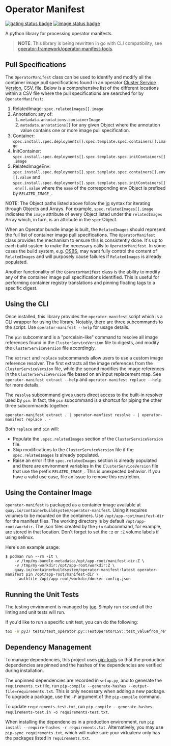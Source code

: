 # Operator Manifest

[![gating status badge]][gating status link]
[![image status badge]][image status link]


A python library for processing operator manifests.

> **NOTE**: This library is being rewritten in go with CLI compatibility, see
> [operator-framework/operator-manifest-tools](https://github.com/operator-framework/operator-manifest-tools).

## Pull Specifications

The `OperatorManifest` class can be used to identify and modify all the container image pull
specifications found in an operator
[Cluster Service Version](https://operator-framework.github.io/olm-book/docs/glossary.html#clusterserviceversion),
CSV, file. Below is a comprehensive list of the different locations within a CSV file where the
pull specifications are searched for by `OperatorManifest`:

1. RelatedImage: `spec.relatedImages[].image`
2. Annotation: any of:
   1. `metadata.annotations.containerImage`
   2. `metadata.annotations[]` for any given Object where the annotation value contains one
      or more image pull specification.
3. Container: `spec.install.spec.deployments[].spec.template.spec.containers[].image`
4. InitContainer: `spec.install.spec.deployments[].spec.template.spec.initContainers[].image`
5. RelatedImageEnv: `spec.install.spec.deployments[].spec.template.spec.containers[].env[].value`
   and `spec.install.spec.deployments[].spec.template.spec.initContainers[].env[].value` where the
   `name` of the corresponding env Object is prefixed by `RELATED_IMAGE_`.


NOTE: The Object paths listed above follow the [jq](https://stedolan.github.io/jq/manual/) syntax
for iterating through Objects and Arrays. For example, `spec.relatedImages[].image` indicates the
`image` attribute of every Object listed under the `relatedImages` Array which, in turn, is an
attribute in the `spec` Object.

When an Operator bundle image is built, the `RelatedImages` should represent the full list of
container image pull specifications. The `OperatorManifest` class provides the mechanism to
ensure this is consistently done. It's up to each build system to make the necessary calls to
`OperatorManifest`. In some cases the build system, e.g.
[OSBS](https://osbs.readthedocs.io/en/latest/), may want fully control the content of
`RelatedImages` and will purposely cause failures if `RelatedImages` is already populated.

Another functionality of the `OperatorManifest` class is the ability to modify any of the container
image pull specifications identified. This is useful for performing container registry translations
and pinning floating tags to a specific digest.

## Using the CLI

Once installed, this library provides the `operator-manifest` script which is a CLI wrapper for
using the library. Notably, there are three subcommands to the script. Use
`operator-manifest --help` for usage details.

The `pin` subcommand is a "porcelain-like" command to resolve all image references found in the
`ClusterServiceVersion` file to digests, and modify the `ClusterServiceVersion` file accordingly.

The `extract` and `replace` subcommands allow users to use a custom image reference resolver. The
first extracts all the image references from the `ClusterServiceVersion` file, while the second
modifies the image references in the `ClusterServiceVersion` file based on an input replacement
map. See `operator-manifest extract --help` and `operator-manifest replace --help` for more
details.

The `resolve` subcommand gives users direct access to the built-in resolver used by `pin`. In fact,
the `pin` subcommand is a shortcut for piping the other three subcommands together:
```
operator-manifest extract . | operator-manfiest resolve - | operator-manifest replace . -
```

Both `replace` and `pin` will:

* Populate the `.spec.relatedImages` section of the `ClusterServiceVersion` file.
* Skip modifications to the `ClusterServiceVersion` file if the `spec.relatedImages` is already
  populated.
* Raise an error if the `spec.relatedImages` section is already populated and there are environment
  variables in the `ClusterServiceVersion` file that use the prefix `RELATED_IMAGE_`. This is
  unexpected behavior. If you have a valid use case, file an issue to remove this restriction.

## Using the Container Image

`operator-manifest` is packaged as a container image available at
`quay.io/containerbuildsystem/operator-manifest`. Using it requires volumes to be mounted on the
containers. Use `/opt/app-root/manifest-dir` for the manifest files. The working directory is by
default `/opt/app-root/workdir`. The json files created by the `pin` subcommand, for example, are
stored in that location. Don't forget to set the `:z` or `:Z` volume labels if using selinux.

Here's an example usage:
```
$ podman run --rm -it \
    -v /tmp/my-bundle-metadata:/opt/app-root/manifest-dir:Z \
    -v /tmp/my-workdir:/opt/app-root/workdir:Z \
    quay.io/containerbuildsystem/operator-manifest:latest operator-manifest pin /opt/app-root/manifest-dir \
    --authfile /opt/app-root/workdir/docker-config.json
```

## Running the Unit Tests

The testing environment is managed by [tox](https://tox.readthedocs.io/en/latest/). Simply run
`tox` and all the linting and unit tests will run.

If you'd like to run a specific unit test, you can do the following:

```bash
tox -e py37 tests/test_operator.py::TestOperatorCSV::test_valuefrom_references_not_allowed
```

## Dependency Management

To manage dependencies, this project uses [pip-tools](https://github.com/jazzband/pip-tools) so that
the production dependencies are pinned and the hashes of the dependencies are verified during
installation.

The unpinned dependencies are recorded in `setup.py`, and to generate the `requirements.txt` file,
run `pip-compile --generate-hashes --output-file=requirements.txt`. This is only necessary when
adding a new package. To upgrade a package, use the `-P` argument of the `pip-compile` command.

To update `requirements-test.txt`, run
`pip-compile --generate-hashes requirements-test.in -o requirements-test.txt`.

When installing the dependencies in a production environment, run
`pip install --require-hashes -r requirements.txt`. Alternatively, you may use
`pip-sync requirements.txt`, which will make sure your virtualenv only has the packages listed in
`requirements.txt`.

[gating status badge]: https://github.com/containerbuildsystem/operator-manifest/actions/workflows/gating.yaml/badge.svg?branch=master&event=push
[gating status link]: https://github.com/containerbuildsystem/operator-manifest/actions?query=event%3Apush+branch%3Amaster+workflow%3A%22gating%22
[image status badge]: https://quay.io/repository/containerbuildsystem/operator-manifest/status
[image status link]: https://quay.io/repository/containerbuildsystem/operator-manifest
